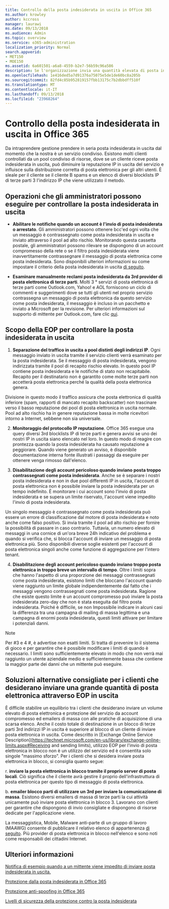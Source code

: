 ```yaml
---
title: Controllo della posta indesiderata in uscita in Office 365
ms.author: krowley
author: kccross
manager: laurawi
ms.date: 09/13/2018
ms.audience: Admin
ms.topic: overview
ms.service: o365-administration
localization_priority: Normal
search.appverid:
- MET150
- MOE150
ms.assetid: 6a601501-a6a8-4559-b2e7-56b59c96a586
description: Se l'organizzazione invia una quantità elevata di posta inviata in blocco contrassegnato come posta indesiderata, è possibile ottenere impedito l'invio di posta elettronica con Office 365. In questo articolo per ulteriori informazioni su del problema e operazioni su di esso.
ms.openlocfilehash: 1e416ded5a7d91376a75075e5de1de60bc8a205b
ms.sourcegitcommit: 82fd4c85b952819157fbb13175c7b2dbbdff510f
ms.translationtype: MT
ms.contentlocale: it-IT
ms.lasthandoff: 09/13/2018
ms.locfileid: "23968264"
---
```

# <a name="controlling-outbound-spam-in-office-365"></a>Controllo della posta indesiderata in uscita in Office 365

Da intraprendere gestione prendere in seria posta indesiderata in uscita dal momento che la nostra è un servizio condiviso.  Esistono molti clienti controllati da un pool condiviso di risorse, dove se un cliente riceve posta indesiderata in uscita, può diminuire la reputazione IP in uscita del servizio e influisce sulla distribuzione corretta di posta elettronica per gli altri utenti. È sleale per il cliente se il cliente B spams e un elenco di diversi blocklists IP di terze parti 3 l'indirizzo IP che viene utilizzato il metodo.

## <a name="what-admins-can-do-to-control-outbound-spam"></a>Operazioni che gli amministratori possono eseguire per controllare la posta indesiderata in uscita

- **Abilitare le notifiche quando un account è l'invio di posta indesiderata o arrestato**. Gli amministratori possono ottenere bcc'ed ogni volta che un messaggio è contrassegnato come posta indesiderata in uscita e inviato attraverso il pool ad alto rischio. Monitorando questa cassetta postale, gli amministratori possono rilevare se dispongono di un account compromesso della rete o se il filtro posta indesiderata viene inavvertitamente contrassegnare il messaggio di posta elettronica come posta indesiderata.  Sono disponibili ulteriori informazioni su come impostare il criterio della posta indesiderata in uscita [di seguito](configure-the-outbound-spam-policy.md).
 
- **Esaminare manualmente reclami posta indesiderata da 3rd provider di posta elettronica di terze parti**. Molti 3 ° servizi di posta elettronica di terze parti come Outlook.com, Yahoo! e AOL forniscono un ciclo di commenti e suggerimenti dove se tutti gli utenti nel proprio servizio contrassegna un messaggio di posta elettronica da questo servizio come posta indesiderata, il messaggio è incluso in un pacchetto e inviato a Microsoft per la revisione. Per ulteriori informazioni sul supporto di mittente per Outlook.com, fare clic [qui](https://sendersupport.olc.protection.outlook.com/pm/services.aspx).

## <a name="what-eop-does-to-control-outbound-spam"></a>Scopo della EOP per controllare la posta indesiderata in uscita 

1. **Separazione del traffico in uscita a pool distinti degli indirizzi IP**. Ogni messaggio inviato in uscita tramite il servizio clienti verrà esaminato per la posta indesiderata. Se il messaggio di posta indesiderata, vengono indirizzata tramite il pool di recapito rischio elevato. In questo pool IP contiene posta indesiderata e le notifiche di stato non recapitabile. Recapito per il destinatario non è garantito come molte terze parti non accetterà posta elettronica perché la qualità della posta elettronica genera.

Divisione in questo modo il traffico assicura che posta elettronica di qualità inferiore (spam, rapporti di mancato recapito backscatter) non trascinare verso il basso reputazione dei pool di posta elettronica in uscita normale. Pool ad alto rischio ha in genere reputazione bassa in molte ricevitori intorno a Internet, sebbene non sia universale. 

2. **Monitoraggio del protocollo IP reputazione**. Office 365 esegue una query diversi 3rd blocklists IP di terze parti e genera avvisi se uno dei nostri IP in uscita siano elencato nel loro. In questo modo di reagire con prontezza quando la posta indesiderata ha causato reputazione a peggiorare. Quando viene generato un avviso, è disponibile documentazione interna fonte illustrati i passaggi da eseguire per ottenere venga rimosso dall'elenco. 

3. **Disabilitazione degli account pericoloso quando inviano posta troppo contrassegnati come posta indesiderata**. Anche se è separare i nostri posta indesiderata e non in due pool differenti IP in uscita, l'account di posta elettronica non è possibile inviare la posta indesiderata per un tempo indefinito. È monitorare i cui account sono l'invio di posta indesiderata e se supera un limite riservato, l'account viene impedito l'invio di posta indesiderata.

Un singolo messaggio è contrassegnato come posta indesiderata può essere un errore di classificazione dal motore di posta indesiderata e noto anche come falso positivo. Si invia tramite il pool ad alto rischio per fornire la possibilità di passare in caso contrario. Tuttavia, un numero elevato di messaggi in una cornice di un'ora breve 24h indicativo del problema e quando si verifica che, si blocca l'account di inviare un messaggio di posta elettronica più. Sono disponibili diverse soglie esistenti per l'account di posta elettronica singoli anche come funzione di aggregazione per l'intero tenant.

4. **Disabilitazione degli account pericoloso quando inviano troppo posta elettronica in troppo breve un intervallo di tempo**. Oltre i limiti sopra che hanno l'aspetto di una proporzione dei messaggi contrassegnati come posta indesiderata, esistono limiti che bloccano l'account quando viene raggiunto un limite globale indipendentemente dal fatto che i messaggi vengono contrassegnati come posta indesiderata. Ragione che esiste questo limite è un account compromesso può inviare la posta indesiderata zero-day che non è stata eseguita dal filtro posta indesiderata. Poiché è difficile, se non Impossibile indicare in alcuni casi la differenza tra una campagna di mailing di massa legittima e una campagna di enormi posta indesiderata, questi limiti attivare per limitare i potenziali danni.

> [!NOTE]
> Per #3 e 4 #, è advertise non esatti limiti.  Si tratta di prevenire lo il sistema di gioco e per garantire che è possibile modificare i limiti di quando è necessario. I limiti sono sufficientemente elevato in modo che non verrà mai raggiunto un utente aziendale medio e sufficientemente bassa che contiene la maggior parte dei danni che un mittente può eseguire. 

## <a name="recommended-workarounds-for-customers-who-want-to-send-outbound-a-lot-of-email-through-eop"></a>Soluzioni alternative consigliate per i clienti che desiderano inviare una grande quantità di posta elettronica attraverso EOP in uscita

È difficile stabilire un equilibrio tra i clienti che desiderano inviare un volume elevato di posta elettronica e protezione del servizio da account compromesso ed emailers di massa con alle pratiche di acquisizione di una scarsa elenco. Anche il costo totale di destinazione in un blocco di terze parti 3rd indirizzi IP in uscita è superiore al blocco di un cliente di inviare posta elettronica in uscita. Come descritto in [Exchange Online Service Description](https://technet.microsoft.com/en-us/library/exchange-online-limits.aspx#Receiving and sending limits), utilizzo EOP per l'invio di posta elettronica in blocco non è un utilizzo del servizio ed è consentita solo singole "massimo sforzo". Per i clienti che si desidera inviare posta elettronica in blocco, si consiglia quanto segue:

r. **inviare la posta elettronica in blocco tramite il proprio server di posta locali**. Ciò significa che il cliente avrà gestire il proprio dell'infrastruttura di posta elettronica per questo tipo di messaggio di posta elettronica.

b. **emailer blocco parti di utilizzare un 3rd per inviare la comunicazione di massa**. Esistono diversi emailers di massa di terze parti la cui attività unicamente può inviare posta elettronica in blocco 3. Lavorano con clienti per garantire che dispongono di invio consigliate e dispongono di risorse dedicate per l'applicazione viene. 

La messaggistica, Mobile, Malware anti-parte di un gruppo di lavoro (MAAWG) consente di pubblicare il relativo elenco di appartenenza [di seguito](http://www.maawg.org/about/roster). Più provider di posta elettronica in blocco nell'elenco e sono noti come responsabili dei cittadini Internet. 
  
## <a name="for-more-information"></a>Ulteriori informazioni

[Notifica di esempio quando a un mittente viene impedito di inviare posta indesiderata in uscita.](sample-notification-when-a-sender-is-blocked-sending-outbound-spam.md)

[Protezione dalla posta indesiderata in Office 365](anti-spam-protection.md)

[Protezione anti-spoofing in Office 365](anti-spoofing-protection.md)

[Livelli di sicurezza della protezione contro la posta indesiderata](spam-confidence-levels.md)
